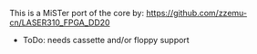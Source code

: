 
This is a MiSTer port of the core by:
https://github.com/zzemu-cn/LASER310_FPGA_DD20

* ToDo: needs cassette and/or floppy support
